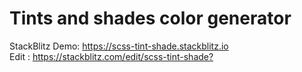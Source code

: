 # Tints and shades color generator
StackBlitz Demo: <https://scss-tint-shade.stackblitz.io> <br>
Edit : <https://stackblitz.com/edit/scss-tint-shade?>
